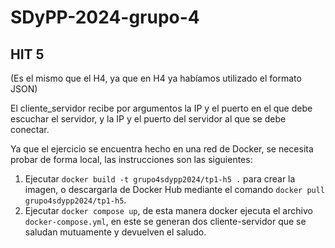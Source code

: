 # SDyPP-2024-grupo-4
## HIT 5

(Es el mismo que el H4, ya que en H4 ya habíamos utilizado el formato JSON)

El cliente_servidor recibe por argumentos la IP y el puerto en el que debe escuchar el servidor, y la IP y el puerto del servidor al que se debe conectar.

Ya que el ejercicio se encuentra hecho en una red de Docker, se necesita probar de forma local, las instrucciones son las siguientes:

1. Ejecutar ```docker build -t grupo4sdypp2024/tp1-h5 .``` para crear la imagen, o descargarla de Docker Hub mediante el comando ```docker pull grupo4sdypp2024/tp1-h5```.
2. Ejecutar ```docker compose up```, de esta manera docker ejecuta el archivo ```docker-compose.yml```, en este se generan dos cliente-servidor que se saludan mutuamente y devuelven el saludo.